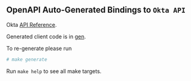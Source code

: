 ## OpenAPI Auto-Generated Bindings to `Okta API`

Okta [API Reference](https://developer.okta.com/reference/).

Generated client code is in [gen](gen/README.md).

To re-generate please run

```bash
# make generate
```

Run `make help` to see all make targets.
